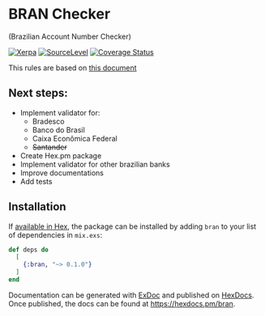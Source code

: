 # BRAN Checker

(Brazilian Account Number Checker)

[![Xerpa](https://circleci.com/gh/Xerpa/bran.svg?style=shield)](https://circleci.com/gh/Xerpa/bran) [![SourceLevel](https://app.sourcelevel.io/github/Xerpa/bran.svg)](https://app.sourcelevel.io/github/Xerpa/bran) [![Coverage Status](https://coveralls.io/repos/github/Xerpa/bran/badge.svg?branch=master)](https://coveralls.io/github/Xerpa/bran?branch=master)

This rules are based on [this document](http://177.153.6.25/ercompany.com.br/boleto/laravel-boleto-master/manuais/Regras%20Validacao%20Conta%20Corrente%20VI_EPS.pdf)

## Next steps:

-   Implement validator for:
    -   Bradesco
    -   Banco do Brasil
    -   Caixa Econômica Federal
    -   ~~Santander~~
-   Create Hex.pm package
-   Implement validator for other brazilian banks
-   Improve documentations
-   Add tests

## Installation

If [available in Hex](https://hex.pm/docs/publish), the package can be installed
by adding `bran` to your list of dependencies in `mix.exs`:

```elixir
def deps do
  [
    {:bran, "~> 0.1.0"}
  ]
end
```

Documentation can be generated with [ExDoc](https://github.com/elixir-lang/ex_doc)
and published on [HexDocs](https://hexdocs.pm). Once published, the docs can
be found at <https://hexdocs.pm/bran>.
